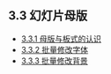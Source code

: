 ## 3.3  幻灯片母版

- [3.3.1  母版与板式的认识](./chapter3-3-1.md)
- [3.3.2  批量修改字体](./chapter3-3-2.md)
- [3.3.3  批量修改背景](./chapter3-3-3.md)	

